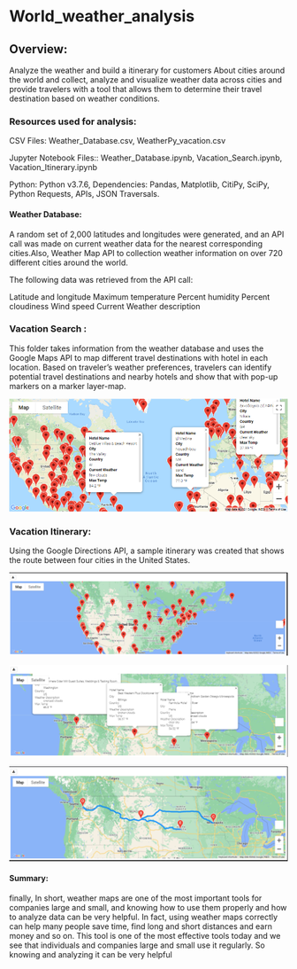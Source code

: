 # World_weather_analysis
## Overview:<br/>

Analyze the weather and build a itinerary for customers
About cities around the world and collect, analyze and visualize weather data across cities and provide travelers with a tool that allows them to determine their travel destination based on weather conditions.
### Resources used for analysis:

CSV Files: Weather_Database.csv, WeatherPy_vacation.csv

Jupyter Notebook Files:: Weather_Database.ipynb, Vacation_Search.ipynb, Vacation_Itinerary.ipynb

Python: Python v3.7.6, Dependencies: Pandas, Matplotlib, CitiPy, SciPy, Python Requests, APIs, JSON Traversals.

#### Weather Database:

A random set of 2,000 latitudes and longitudes were generated, and an API call was made on current weather data for the nearest corresponding cities.Also, Weather Map API to collection weather information on over 720 different cities around the world.

The following data was retrieved from the API call:

Latitude and longitude
Maximum temperature
Percent humidity
Percent cloudiness
Wind speed
Current Weather description

### Vacation Search :

This folder takes information from the weather database and uses the Google Maps API to map different travel destinations with hotel in each location. Based on traveler’s weather preferences, travelers can identify potential travel destinations and nearby hotels and show that with pop-up markers on a marker layer-map.

![pic.png](/Vacation_Search/pic.png)<br/>


### Vacation Itinerary:

Using the Google Directions API, a sample itinerary was created that shows the route between four cities in the United States.



![pic1.PNG](/vacation_itinerary/pic1.PNG)<br/>


![pic4.PNG](/vacation_itinerary/pic4.PNG)<br/>


![pic2.png](/vacation_itinerary/pic2.png)<br/>

#### Summary:

finally, In short, weather maps are one of the most important tools for companies large and small, and knowing how to use them properly and how to analyze data can be very helpful. In fact, using weather maps correctly can help many people save time, find long and short distances and earn money and so on. This tool is one of the most effective tools today and we see that individuals and companies large and small use it regularly. So knowing and analyzing it can be very helpful
